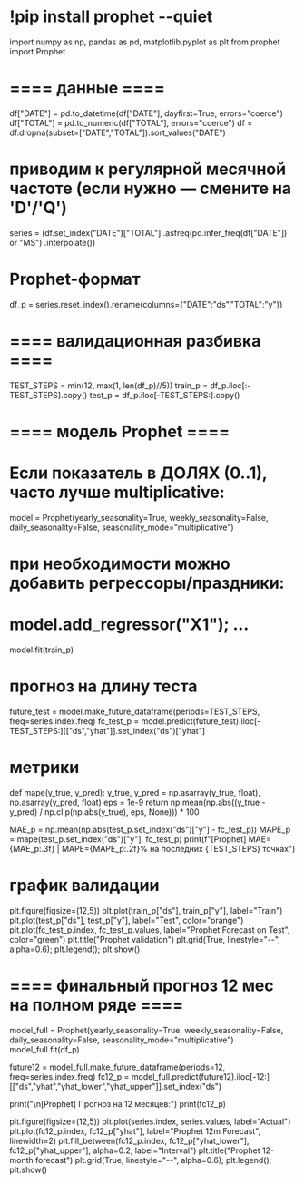 # !pip install prophet --quiet

import numpy as np, pandas as pd, matplotlib.pyplot as plt
from prophet import Prophet

# ==== данные ====
df["DATE"]  = pd.to_datetime(df["DATE"], dayfirst=True, errors="coerce")
df["TOTAL"] = pd.to_numeric(df["TOTAL"], errors="coerce")
df = df.dropna(subset=["DATE","TOTAL"]).sort_values("DATE")

# приводим к регулярной месячной частоте (если нужно — смените на 'D'/'Q')
series = (df.set_index("DATE")["TOTAL"]
            .asfreq(pd.infer_freq(df["DATE"]) or "MS")
            .interpolate())

# Prophet-формат
df_p = series.reset_index().rename(columns={"DATE":"ds","TOTAL":"y"})

# ==== валидационная разбивка ====
TEST_STEPS = min(12, max(1, len(df_p)//5))
train_p = df_p.iloc[:-TEST_STEPS].copy()
test_p  = df_p.iloc[-TEST_STEPS:].copy()

# ==== модель Prophet ====
# Если показатель в ДОЛЯХ (0..1), часто лучше multiplicative:
model = Prophet(yearly_seasonality=True, weekly_seasonality=False, daily_seasonality=False,
                seasonality_mode="multiplicative")
# при необходимости можно добавить регрессоры/праздники:
# model.add_regressor("X1"); ...

model.fit(train_p)

# прогноз на длину теста
future_test = model.make_future_dataframe(periods=TEST_STEPS, freq=series.index.freq)
fc_test_p   = model.predict(future_test).iloc[-TEST_STEPS:][["ds","yhat"]].set_index("ds")["yhat"]

# метрики
def mape(y_true, y_pred):
    y_true, y_pred = np.asarray(y_true, float), np.asarray(y_pred, float)
    eps = 1e-9
    return np.mean(np.abs((y_true - y_pred) / np.clip(np.abs(y_true), eps, None))) * 100

MAE_p  = np.mean(np.abs(test_p.set_index("ds")["y"] - fc_test_p))
MAPE_p = mape(test_p.set_index("ds")["y"], fc_test_p)
print(f"[Prophet] MAE={MAE_p:.3f} | MAPE={MAPE_p:.2f}% на последних {TEST_STEPS} точках")

# график валидации
plt.figure(figsize=(12,5))
plt.plot(train_p["ds"], train_p["y"], label="Train")
plt.plot(test_p["ds"], test_p["y"], label="Test", color="orange")
plt.plot(fc_test_p.index, fc_test_p.values, label="Prophet Forecast on Test", color="green")
plt.title("Prophet validation")
plt.grid(True, linestyle="--", alpha=0.6); plt.legend(); plt.show()

# ==== финальный прогноз 12 мес на полном ряде ====
model_full = Prophet(yearly_seasonality=True, weekly_seasonality=False, daily_seasonality=False,
                     seasonality_mode="multiplicative")
model_full.fit(df_p)

future12 = model_full.make_future_dataframe(periods=12, freq=series.index.freq)
fc12_p   = model_full.predict(future12).iloc[-12:][["ds","yhat","yhat_lower","yhat_upper"]].set_index("ds")

print("\n[Prophet] Прогноз на 12 месяцев:")
print(fc12_p)

plt.figure(figsize=(12,5))
plt.plot(series.index, series.values, label="Actual")
plt.plot(fc12_p.index, fc12_p["yhat"], label="Prophet 12m Forecast", linewidth=2)
plt.fill_between(fc12_p.index, fc12_p["yhat_lower"], fc12_p["yhat_upper"], alpha=0.2, label="Interval")
plt.title("Prophet 12-month forecast")
plt.grid(True, linestyle="--", alpha=0.6); plt.legend(); plt.show()

